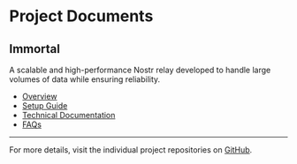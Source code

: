 # Project Documents

## Immortal
A scalable and high-performance Nostr relay developed to handle large volumes of data while ensuring reliability.

- [Overview](/documents/immortal/template.md)
- [Setup Guide](#)
- [Technical Documentation](#)
- [FAQs](#)

---

For more details, visit the individual project repositories on [GitHub](https://github.com/dezh-tech).
